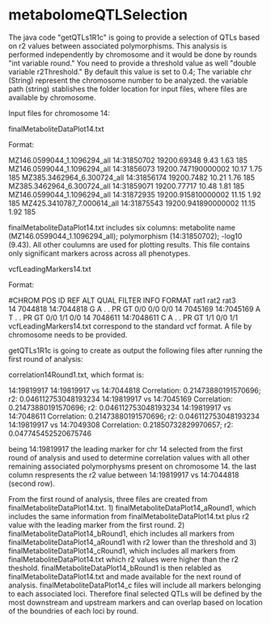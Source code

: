# metabolomeQTLSelection
The java code "getQTLs1R1c" is going to provide a selection of QTLs based on r2 values between associated polymorphisms. This analysis is performed independently by chromosome and it would be done by rounds "int variable round." You need to provide
a threshold value as well "double variable r2Threshold." By default this value is set to 0.4; The variable chr (String) represent the chromosome number to be analyzed. the variable path (string) stablishes the folder location for input files, where files are
available by chromosome.

Input files for chromosome 14:

finalMetaboliteDataPlot14.txt

Format:

MZ146.0599044_1.1096294_all	14:31850702	19200.69348	9.43	1.63	185
MZ146.0599044_1.1096294_all	14:31856073	19200.747190000002	10.17	1.75	185
MZ385.3462964_6.300724_all	14:31856174	19200.7482	10.21	1.76	185
MZ385.3462964_6.300724_all	14:31859071	19200.77717	10.48	1.81	185
MZ146.0599044_1.1096294_all	14:31872935	19200.915810000002	11.15	1.92	185
MZ425.3410787_7.000614_all	14:31875543	19200.941890000002	11.15	1.92	185

finalMetaboliteDataPlot14.txt includes six columns: metabolite name (MZ146.0599044_1.1096294_all); polymorphism (14:31850702); -log10 (9.43). All other coulumns are used for plotting results. This file contains only significant markers across across
all phenotypes.

vcfLeadingMarkers14.txt

Format:

#CHROM	POS	ID	REF	ALT	QUAL	FILTER	INFO	FORMAT	rat1	rat2	rat3	
14	7044818	14:7044818	G	A	.	.	PR	GT	0/0	0/0	0/0	
14	7045169	14:7045169	A	T	.	.	PR	GT	0/0	1/1	0/0	
14	7048611	14:7048611	C	A	.	.	PR	GT	1/1	0/0	1/1	
vcfLeadingMarkers14.txt correspond to the standard vcf format. A file by chromosome needs to be provided.

getQTLs1R1c is going to create as output the following files after running the first round of analysis:

correlation14Round1.txt, which format is:

14:19819917
14:19819917 vs 14:7044818 Correlation: 0.21473880191570696; r2: 0.046112753048193234
14:19819917 vs 14:7045169 Correlation: 0.21473880191570696; r2: 0.046112753048193234
14:19819917 vs 14:7048611 Correlation: 0.21473880191570696; r2: 0.046112753048193234
14:19819917 vs 14:7049308 Correlation: 0.21850732829970657; r2: 0.047745452520675746

being 14:19819917 the leading marker for chr 14 selected from the first round of analysis and used to determine correlation values with all other remaining associated polymorphysms present on chromosome 14. the last column respresents the r2 value between
14:19819917 vs 14:7044818 (second row). 

From the first round of analysis, three files are created from finalMetaboliteDataPlot14.txt. 1) finalMetaboliteDataPlot14_aRound1, which includes the same information from finalMetaboliteDataPlot14.txt plus r2 value with the leading marker from the first round. 
2) finalMetaboliteDataPlot14_bRound1, ehich includes all markers from finalMetaboliteDataPlot14_aRound1 with r2 lower than the threshold and 3) finalMetaboliteDataPlot14_cRound1, which includes all markers from finalMetaboliteDataPlot14.txt which r2 values
were higher than the r2 theshold. finalMetaboliteDataPlot14_bRound1 is then relabled as finalMetaboliteDataPlot14.txt and made available for the next round of analysis. finalMetaboliteDataPlot14_c files will include all markers belonging to each associated
loci. Therefore final selected QTLs will be defined by the most downstream and upstream markers and can overlap based on location of the boundries of each loci by round.



